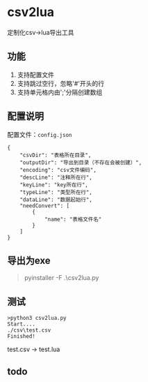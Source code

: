 # csv2lua
定制化csv->lua导出工具

## 功能

1. 支持配置文件
2. 支持跳过空行，忽略'#'开头的行
3. 支持单元格内由';'分隔创建数组

## 配置说明

配置文件：`config.json`
```
{
    "csvDir": "表格所在目录",
    "outputDir": "导出到目录（不存在会被创建）",
    "encoding": "csv文件编码",
    "descLine": "注释所在行",
    "keyLine": "key所在行",
    "typeLine": "类型所在行",
    "dataLine": "数据起始行",
    "needConvert": [
        {
            "name": "表格文件名"
        }
    ]
}
```

## 导出为exe
> pyinstaller -F .\csv2lua.py

## 测试
```
>python3 csv2lua.py
Start....
./csv\test.csv
Finished!
```
test.csv -> test.lua

## todo
